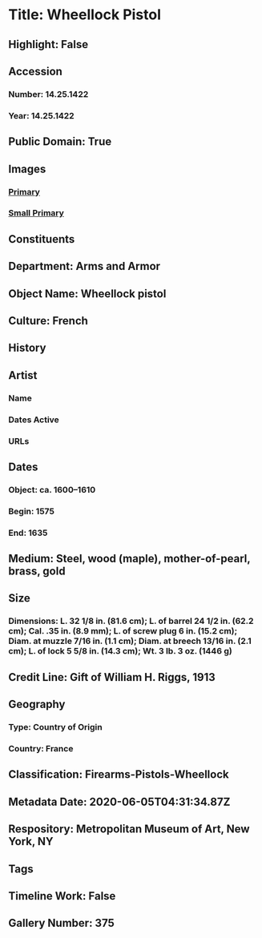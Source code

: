 # Title: Wheellock Pistol
## Highlight: False
## Accession
### Number: 14.25.1422
### Year: 14.25.1422
## Public Domain: True
## Images
### [Primary](https://images.metmuseum.org/CRDImages/aa/original/sfrl14.25.1422_135020.jpg)
### [Small Primary](https://images.metmuseum.org/CRDImages/aa/web-large/sfrl14.25.1422_135020.jpg)
## Constituents
## Department: Arms and Armor
## Object Name: Wheellock pistol
## Culture: French
## History
## Artist
### Name
### Dates Active
### URLs
## Dates
### Object: ca. 1600–1610
### Begin: 1575
### End: 1635
## Medium: Steel, wood (maple), mother-of-pearl, brass, gold
## Size
### Dimensions: L. 32 1/8 in. (81.6 cm); L. of barrel 24 1/2 in. (62.2 cm); Cal. .35 in. (8.9 mm); L. of screw plug 6 in. (15.2 cm); Diam. at muzzle 7/16 in. (1.1 cm); Diam. at breech 13/16 in. (2.1 cm); L. of lock 5 5/8 in. (14.3 cm); Wt. 3 lb. 3 oz. (1446 g)
## Credit Line: Gift of William H. Riggs, 1913
## Geography
### Type: Country of Origin
### Country: France
## Classification: Firearms-Pistols-Wheellock
## Metadata Date: 2020-06-05T04:31:34.87Z
## Respository: Metropolitan Museum of Art, New York, NY
## Tags
## Timeline Work: False
## Gallery Number: 375